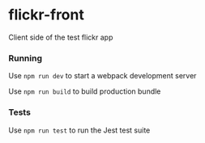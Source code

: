 # flickr-front
Client side of the test flickr app

### Running
Use `npm run dev` to start a webpack development server

Use `npm run build` to build production bundle

### Tests
Use `npm run test` to run the Jest test suite
